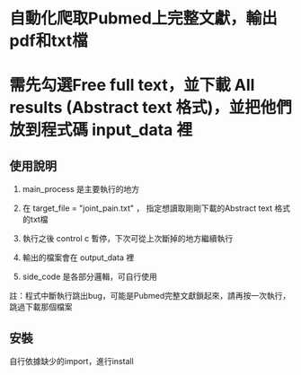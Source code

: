 
# 自動化爬取Pubmed上完整文獻，輸出pdf和txt檔
# 需先勾選Free full text，並下載 All results (Abstract text 格式)，並把他們放到程式碼 input_data 裡


## 使用說明
1. main_process 是主要執行的地方

2. 在 target_file = "joint_pain.txt" ， 指定想讀取剛剛下載的Abstract text 格式的txt檔

3. 執行之後 control c 暫停，下次可從上次斷掉的地方繼續執行

4. 輸出的檔案會在 output_data 裡

5. side_code 是各部分邏輯，可自行使用

註：程式中斷執行跳出bug，可能是Pubmed完整文獻鎖起來，請再按一次執行，跳過下載那個檔案

## 安裝

自行依據缺少的import，進行install

